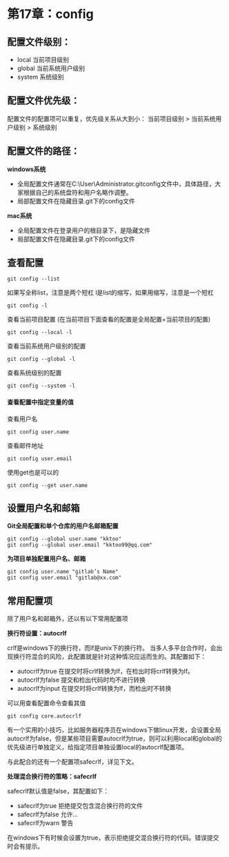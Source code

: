 # 第17章：config

## 配置文件级别：
- local 当前项目级别
- global 当前系统用户级别
- system 系统级别

## 配置文件优先级：
配置文件的配置项可以重复，优先级关系从大到小：
当前项目级别 > 当前系统用户级别 > 系统级别

## 配置文件的路径：
**windows系统**
- 全局配置文件通常在C:\User\Administrator\.gitconfig文件中，具体路径，大家根据自己的系统盘符和用户名略作调整。
- 局部配置文件在隐藏目录.git下的config文件

**mac系统**
- 全局配置文件在登录用户的根目录下，是隐藏文件
- 局部配置文件在隐藏目录.git下的config文件

## 查看配置
```
git config --list
```
如果写全称list，注意是两个短杠
l是list的缩写，如果用缩写，注意是一个短杠

```
git config -l
```
查看当前项目配置
(在当前项目下面查看的配置是全局配置+当前项目的配置)
```
git config --local -l
```

查看当前系统用户级别的配置
```
git config --global -l
```

查看系统级别的配置
```
git config --system -l
```

#### 查看配置中指定变量的值
查看用户名
```
git config user.name
```
查看邮件地址
```
git config user.email
```
使用get也是可以的
```
git config --get user.name
```

## 设置用户名和邮箱

**Git全局配置和单个仓库的用户名邮箱配置**
```
git config --global user.name "kktoo"
git config --global user.email "kktoo99@qq.com"
```

**为项目单独配置用户名、邮箱**
```
git config user.name "gitlab’s Name"
git config user.email "gitlab@xx.com"
```

## 常用配置项

除了用户名和邮箱外，还以有以下常用配置项

**换行符设置：autocrlf**

crlf是windows下的换行符，而lf是unix下的换行符。
当多人多平台合作时，会出现换行符混合的风险，此配置就是针对这种情况应运而生的。其配置如下：

- autocrlf为true 在提交时将crlf转换为lf，在检出时将crlf转换为lf。  
- autocrlf为false 提交和检出代码时均不进行转换  
- autocrlf为input 在提交时将crlf转换为lf，而检出时不转换 

可以用查看配置命令查看其值
```
git config core.autocrlf
```

有一个实用的小技巧，比如服务器程序员在windows下做linux开发，会设置全局autocrlf为false，但是某些项目需要autocrlf为true，则可以利用local和global的优先级进行单独定义，给指定项目单独设置local的autocrlf配置项。

与此配合的还有一个配置项safecrlf，详见下文。

**处理混合换行符的策略：safecrlf**

safecrlf默认值是false，其配置如下：

- safecrlf为true 拒绝提交包含混合换行符的文件
- safecrlf为false 允许…
- safecrlf为warn 警告

在windows下有时候会设置为true，表示拒绝提交混合换行符的代码。错误提交时会有提示。



